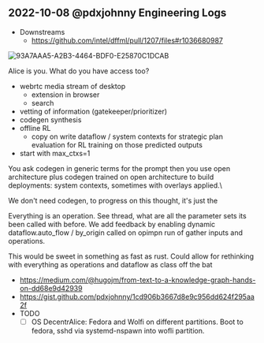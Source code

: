 ## 2022-10-08 @pdxjohnny Engineering Logs

- Downstreams
  - https://github.com/intel/dffml/pull/1207/files#r1036680987

![93A7AAA5-A2B3-4464-BDF0-E25870C1DCAB](https://user-images.githubusercontent.com/5950433/194717366-639ce5cd-2acf-4a28-affb-e0780749a08d.jpeg)

Alice is you. What do you have access too?
- webrtc media stream of desktop
  - extension in browser
  - search
- vetting of information (gatekeeper/prioritizer)
- codegen synthesis
- offline RL
  - copy on write dataflow / system contexts for strategic plan evaluation for RL training on those predicted outputs
- start with max_ctxs=1

You ask codegen in generic terms for the prompt then you use open architecture plus codegen trained on open architecture to build deployments: system contexts, sometimes with overlays applied.\\

We don't need codegen, to progress on this thought, it's just the


Everything is an operation. See thread, what are all the parameter sets its been called with before. We add feedback by enabling dynamic dataflow.auto_flow / by_origin called on opimpn run of gather inputs and operations.

This would be sweet in something as fast as rust. Could allow for rethinking with everything as operations and dataflow as class off the bat

- https://medium.com/@hugojm/from-text-to-a-knowledge-graph-hands-on-dd68e9d42939
- https://gist.github.com/pdxjohnny/1cd906b3667d8e9c956dd624f295aa2f
- TODO
  - [ ] OS DecentrAlice: Fedora and Wolfi on different partitions. Boot to fedora, sshd via systemd-nspawn into wofli partition.
